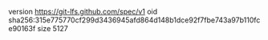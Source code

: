 version https://git-lfs.github.com/spec/v1
oid sha256:315e775770cf299d3436945afd864d148b1dce92f7fbe743a97b110fce90163f
size 5127
